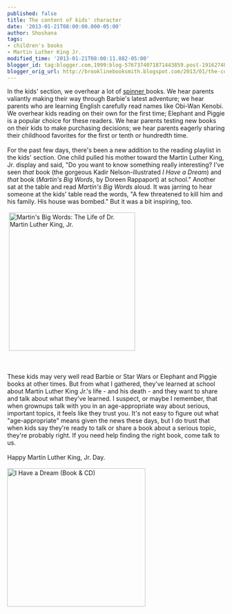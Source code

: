 ```yaml
---
published: false
title: The content of kids' character
date: '2013-01-21T08:00:00.000-05:00'
author: Shoshana
tags:
- children's books
- Martin Luther King Jr.
modified_time: '2013-01-21T08:00:11.882-05:00'
blogger_id: tag:blogger.com,1999:blog-5767374071871443859.post-1916274883589568155
blogger_orig_url: http://brooklinebooksmith.blogspot.com/2013/01/the-content-of-kids-character.html
---
```


In the kids' section, we overhear a lot of <a href="http://brooklinebooksmith.blogspot.com/2013/01/where-barbie-spins-with-spiderman.html">spinner </a>books. We hear parents valiantly making their way through Barbie's latest adventure; we hear parents who are learning English carefully read names like Obi-Wan Kenobi. We overhear kids reading on their own for the first time; Elephant and Piggie is a popular choice for these readers. We hear parents testing new books on their kids to make purchasing decisions; we hear parents eagerly sharing their childhood favorites for the first or tenth or hundredth time.<br /><br />For the past few days, there's been a new addition to the reading playlist in the kids' section. One child pulled his mother toward the Martin Luther King, Jr. display and said, "Do you want to know something really interesting? I've seen <i>that</i>&nbsp;book (the gorgeous Kadir Nelson-illustrated <i>I Have a Dream</i>) and <i>that</i>&nbsp;book (<i>Martin's Big Words</i>, by Doreen Rappaport) at school." Another sat at the table and read&nbsp;<i>Martin's Big Words</i>&nbsp;aloud. It was jarring to hear someone at the kids' table read the words, "A few threatened to kill him and his family. His house was bombed." But it was a bit inspiring, too.<br /><br />&nbsp;<img height="320" src="http://images.booksense.com/images/books/357/106/FC9781423106357.JPG" title="Martin's Big Words: The Life of Dr. Martin Luther King, Jr." width="292" /><br /><div class="separator" style="clear: both; text-align: center;"><br /></div><br />These kids may very well read Barbie or Star Wars or Elephant and Piggie books at other times. But from what I gathered, they've learned at school about Martin Luther King Jr.'s life - and his death - and they want to share and talk about what they've learned. I suspect, or maybe I remember, that when grownups talk with you in an age-appropriate way about serious, important topics, it feels like they trust you. It's not easy to figure out what "age-appropriate" means given the news these days, but I do trust that when kids say they're ready to talk or share a book about a serious topic, they're probably right. If you need help finding the right book, come talk to us.<br /><br />Happy Martin Luther King, Jr. Day.<br /><br /><img height="320" src="http://images.booksense.com/images/books/871/858/FC9780375858871.JPG" title="I Have a Dream (Book &amp; CD)" width="320" /> 